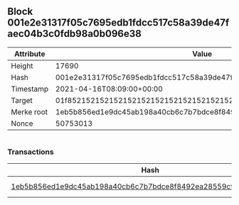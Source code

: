 ## Block 001e2e31317f05c7695edb1fdcc517c58a39de47faec04b3c0fdb98a0b096e38

Attribute | Value
--- | ---
Height | 17690
Hash | 001e2e31317f05c7695edb1fdcc517c58a39de47faec04b3c0fdb98a0b096e38
Timestamp | 2021-04-16T08:09:00+00:00
Target | 01f8521521521521521521521521521521521521521521521521521521521521
Merke root | 1eb5b856ed1e9dc45ab198a40cb6c7b7bdce8f8492ea28559cf7c9bc913f2d90
Nonce | 50753013

```

```

### Transactions

Hash | Amount
--- | ---
[1eb5b856ed1e9dc45ab198a40cb6c7b7bdce8f8492ea28559cf7c9bc913f2d90](1eb5b856ed1e9dc45ab198a40cb6c7b7bdce8f8492ea28559cf7c9bc913f2d90.md) | 10.00000000 SKEPTI 
